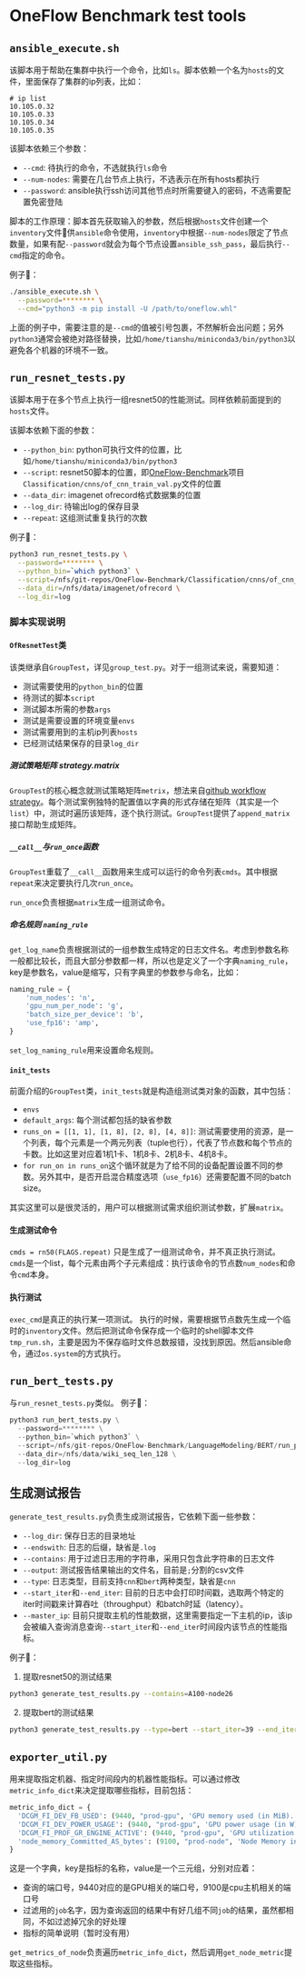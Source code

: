 # OneFlow Benchmark test tools

## `ansible_execute.sh`
该脚本用于帮助在集群中执行一个命令，比如`ls`。脚本依赖一个名为`hosts`的文件，里面保存了集群的ip列表，比如：
```
# ip list
10.105.0.32
10.105.0.33
10.105.0.34
10.105.0.35
```

该脚本依赖三个参数：
- `--cmd`: 待执行的命令，不选就执行`ls`命令
- `--num-nodes`: 需要在几台节点上执行，不选表示在所有hosts都执行
- `--password`: ansible执行ssh访问其他节点时所需要键入的密码，不选需要配置免密登陆

脚本的工作原理：脚本首先获取输入的参数，然后根据`hosts`文件创建一个`inventory`文件供`ansible`命令使用，`inventory`中根据`--num-nodes`限定了节点数量，如果有配`--password`就会为每个节点设置`ansible_ssh_pass`，最后执行`--cmd`指定的命令。

例子🌰：
```bash
./ansible_execute.sh \
  --password=******** \
  --cmd="python3 -m pip install -U /path/to/oneflow.whl"
```
上面的例子中，需要注意的是`--cmd`的值被引号包裹，不然解析会出问题；另外`python3`通常会被绝对路径替换，比如`/home/tianshu/miniconda3/bin/python3`以避免各个机器的环境不一致。

## `run_resnet_tests.py`
该脚本用于在多个节点上执行一组resnet50的性能测试。同样依赖前面提到的`hosts`文件。

该脚本依赖下面的参数：
- `--python_bin`: python可执行文件的位置，比如`/home/tianshu/miniconda3/bin/python3`
- `--script`: resnet50脚本的位置，即[OneFlow-Benchmark](https://github.com/Oneflow-Inc/OneFlow-Benchmark)项目`Classification/cnns/of_cnn_train_val.py`文件的位置
- `--data_dir`: imagenet ofrecord格式数据集的位置
- `--log_dir`: 待输出log的保存目录
- `--repeat`: 这组测试重复执行的次数

例子🌰：
```bash
python3 run_resnet_tests.py \
  --password=******** \
  --python_bin=`which python3` \
  --script=/nfs/git-repos/OneFlow-Benchmark/Classification/cnns/of_cnn_train_val.py \
  --data_dir=/nfs/data/imagenet/ofrecord \
  --log_dir=log
```

### 脚本实现说明
#### `OfResnetTest`类
该类继承自`GroupTest`，详见`group_test.py`。对于一组测试来说，需要知道：
- 测试需要使用的`python_bin`的位置
- 待测试的脚本`script`
- 测试脚本所需的参数`args`
- 测试是需要设置的环境变量`envs`
- 测试需要用到的主机ip列表`hosts`
- 已经测试结果保存的目录`log_dir`

##### 测试策略矩阵 strategy.matrix
`GroupTest`的核心概念就测试策略矩阵`metrix`，想法来自[github workflow strategy](https://docs.github.com/en/actions/learn-github-actions/workflow-syntax-for-github-actions#jobsjob_idstrategy)。每个测试案例独特的配置值以字典的形式存储在矩阵（其实是一个`list`）中，测试时遍历该矩阵，逐个执行测试。`GroupTest`提供了`append_matrix`接口帮助生成矩阵。

##### `__call__`与`run_once`函数
`GroupTest`重载了`__call__`函数用来生成可以运行的命令列表`cmds`。其中根据`repeat`来决定要执行几次`run_once`。

`run_once`负责根据`matrix`生成一组测试命令。

##### 命名规则 `naming_rule`
`get_log_name`负责根据测试的一组参数生成特定的日志文件名。考虑到参数名称一般都比较长，而且大部分参数都一样，所以也是定义了一个字典`naming_rule`，key是参数名，value是缩写，只有字典里的参数参与命名，比如：
```python
naming_rule = {
    'num_nodes': 'n',
    'gpu_num_per_node': 'g',
    'batch_size_per_device': 'b',
    'use_fp16': 'amp',
}
```

`set_log_naming_rule`用来设置命名规则。

#### `init_tests`
前面介绍的`GroupTest`类，`init_tests`就是构造组测试类对象的函数，其中包括：
- `envs`
- `default_args`: 每个测试都包括的缺省参数
- `runs_on = [[1, 1], [1, 8], [2, 8], [4, 8]]`: 测试需要使用的资源，是一个列表，每个元素是一个两元列表（tuple也行），代表了节点数和每个节点的卡数。比如这里对应着1机1卡、1机8卡、2机8卡、4机8卡。
- `for run_on in runs_on`这个循环就是为了给不同的设备配置设置不同的参数。另外其中，是否开启混合精度选项（`use_fp16`）还需要配置不同的batch size。

其实这里可以是很灵活的，用户可以根据测试需求组织测试参数，扩展`matrix`。

#### 生成测试命令
`cmds = rn50(FLAGS.repeat)` 只是生成了一组测试命令，并不真正执行测试。`cmds`是一个list，每个元素由两个子元素组成：执行该命令的节点数`num_nodes`和命令`cmd`本身。

#### 执行测试
`exec_cmd`是真正的执行某一项测试。
执行的时候，需要根据节点数先生成一个临时的`inventory`文件。然后把测试命令保存成一个临时的shell脚本文件`tmp_run.sh`，主要是因为不保存临时文件总数报错，没找到原因。然后ansible命令，通过`os.system`的方式执行。

## `run_bert_tests.py`
与`run_resnet_tests.py`类似。
例子🌰：
```python
python3 run_bert_tests.py \
  --password=******** \
  --python_bin=`which python3` \
  --script=/nfs/git-repos/OneFlow-Benchmark/LanguageModeling/BERT/run_pretraining.py \
  --data_dir=/nfs/data/wiki_seq_len_128 \
  --log_dir=log
```

## 生成测试报告
`generate_test_results.py`负责生成测试报告，它依赖下面一些参数：
- `--log_dir`: 保存日志的目录地址
- `--endswith`: 日志的后缀，缺省是`.log`
- `--contains`: 用于过滤日志用的字符串，采用只包含此字符串的日志文件
- `--output`: 测试报告结果输出的文件名，目前是`;`分割的csv文件
- `--type`: 日志类型，目前支持`cnn`和`bert`两种类型，缺省是`cnn`
- `--start_iter`和`--end_iter`: 目前的日志中会打印时间戳，选取两个特定的iter时间戳来计算吞吐（throughput）和batch时延（latency）。
- `--master_ip`: 目前只提取主机的性能数据，这里需要指定一下主机的ip，该ip会被编入查询消息查询`--start_iter`和`--end_iter`时间段内该节点的性能指标。

例子🌰：
1. 提取resnet50的测试结果
```bash
python3 generate_test_results.py --contains=A100-node26
```
2. 提取bert的测试结果
```bash
python3 generate_test_results.py --type=bert --start_iter=39 --end_iter=139 --contains=A100-node26
```

## `exporter_util.py`
用来提取指定机器、指定时间段内的机器性能指标。可以通过修改`metric_info_dict`来决定提取哪些指标，目前包括：
```python
metric_info_dict = {
  'DCGM_FI_DEV_FB_USED': (9440, "prod-gpu", 'GPU memory used (in MiB).'),
  'DCGM_FI_DEV_POWER_USAGE': (9440, "prod-gpu", 'GPU power usage (in W).'),
  'DCGM_FI_PROF_GR_ENGINE_ACTIVE': (9440, "prod-gpu", 'GPU utilization (in %).'),
  'node_memory_Committed_AS_bytes': (9100, "prod-node", 'Node Memory information field Committed (in bytes)'),
}
```
这是一个字典，key是指标的名称，value是一个三元组，分别对应着：
- 查询的端口号，9440对应的是GPU相关的端口号，9100是cpu主机相关的端口号
- 过滤用的`job`名字，因为查询返回的结果中有好几组不同`job`的结果，虽然都相同，不如过滤掉冗余的好处理
- 指标的简单说明（暂时没有用）

`get_metrics_of_node`负责遍历`metric_info_dict`，然后调用`get_node_metric`提取这些指标。

